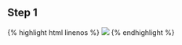 ---
---

## Step 1

{% highlight html linenos %}
<img src="http://placehold.it/150.jpg" />
{% endhighlight %}

